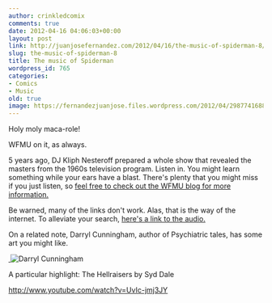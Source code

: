 ```yaml
---
author: crinkledcomix
comments: true
date: 2012-04-16 04:06:03+00:00
layout: post
link: http://juanjosefernandez.com/2012/04/16/the-music-of-spiderman-8/
slug: the-music-of-spiderman-8
title: The music of Spiderman
wordpress_id: 765
categories:
- Comics
- Music
old: true
image: https://fernandezjuanjose.files.wordpress.com/2012/04/2987741688.jpeg?w=431
---
```


Holy moly maca-role!

WFMU on it, as always.
<!--more-->

5 years ago, DJ Kliph Nesteroff prepared a whole show that revealed the masters from the 1960s television program. Listen in. You might learn something while your ears have a blast. There's plenty that you might miss if you just listen, so [feel free to check out the WFMU blog for more information.](http://blog.wfmu.org/freeform/2007/01/the_music_every.html)

Be warned, many of the links don't work. Alas, that is the way of the internet. To alleviate your search, [here's a link to the audio.](http://blog.wfmu.org/freeform/2007/01/the_music_every.html)

On a related note, Darryl Cunningham, author of Psychiatric tales, has some art you might like.

[ ](http://blog.wfmu.org/freeform/2007/01/the_music_every.html)![Darryl Cunningham](http://fernandezjuanjose.files.wordpress.com/2012/04/2987741688.jpeg?w=431)

A particular highlight: The Hellraisers by Syd Dale

http://www.youtube.com/watch?v=UvIc-jmj3JY
